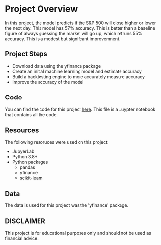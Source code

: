 # Project Overview

In this project, the model predicts if the S&P 500 will close higher or lower the next day. This model has 57% accuracy. This is better than a baseline figure of always guessing the market will go up, which retruns 55% accuracy. This is a modest but signifcant improvemnent.

## Project Steps

* Download data using the yfinance package
* Create an initial machine learning model and estimate accuracy
* Build a backtesting engine to more accurately measure accuracy
* Improve the accuracy of the model

## Code

You can find the code for this project [here](https://github.com/ItZ2LEO/DigitalPortfolio/edit/main/Stock_Market_Predictions). This file is a Juypter notebook that contains all the code.

## Resources

The following resoruces were used on this project:

* JupyerLab
* Python 3.8+
* Python packages
    * pandas
    * yfinance
    * scikit-learn

## Data

The data is used for this project was the 'yfinance' package.

## DISCLAIMER

This project is for educational purposes only and should not be used as financial advice. 
